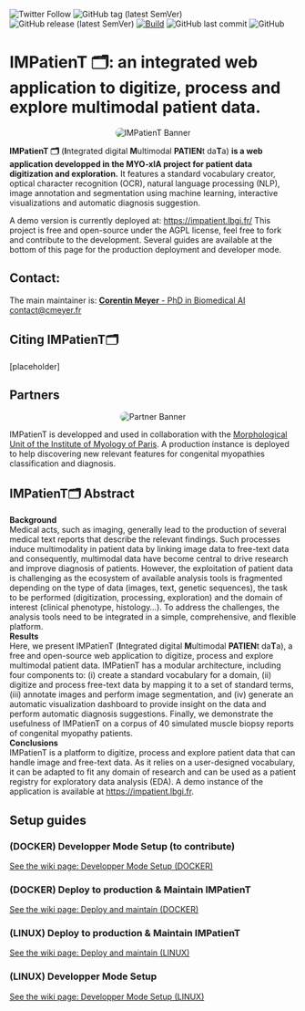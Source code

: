 ![Twitter Follow](https://img.shields.io/twitter/follow/corentinm_py?style=social) ![GitHub tag (latest SemVer)](https://img.shields.io/github/v/tag/lambda-science/impatient) ![GitHub release (latest SemVer)](https://img.shields.io/github/v/release/lambda-science/IMPatienT) [![Build](https://github.com/lambda-science/IMPatienT/actions/workflows/docker-build-push.yml/badge.svg)](https://github.com/lambda-science/IMPatienT/actions/workflows/docker-build-push.yml) ![GitHub last commit](https://img.shields.io/github/last-commit/lambda-science/impatient) ![GitHub](https://img.shields.io/github/license/lambda-science/IMPatienT)

# IMPatienT 🗂️: an integrated web application to digitize, process and explore multimodal patient data.

<p align="center">
  <img src="https://i.imgur.com/iH7UeUs.png" alt="IMPatienT Banner" style="border-radius: 25px;" />
</p>

**IMPatienT 🗂️** (**I**ntegrated digital **M**ultimodal **PATIEN**t da**T**a) **is a web application developped in the MYO-xIA project for patient data digitization and exploration.**
It features a standard vocabulary creator, optical character recognition (OCR), natural language processing (NLP), image annotation and segmentation using machine learning, interactive visualizations and automatic diagnosis suggestion.

A demo version is currently deployed at: https://impatient.lbgi.fr/
This project is free and open-source under the AGPL license, feel free to fork and contribute to the development. Several guides are available at the bottom of this page for the production deployment and developer mode.

## Contact:

The main maintainer is:
[**Corentin Meyer** - PhD in Biomedical AI](https://cmeyer.fr) <contact@cmeyer.fr>

## Citing IMPatienT🗂️

[placeholder]

## Partners

<p align="center">
  <img src="https://i.imgur.com/csEXDnW.png" alt="Partner Banner" style="border-radius: 25px;" />
</p>

IMPatienT is developped and used in collaboration with the [Morphological Unit of the Institute of Myology of Paris](https://www.institut-myologie.org/en/recherche-2/neuromuscular-investigation-center/morphological-unit/). A production instance is deployed to help discovering new relevant features for congenital myopathies classification and diagnosis.

## IMPatienT🗂️ Abstract

**Background**  
Medical acts, such as imaging, generally lead to the production of several medical text reports that describe the relevant findings. Such processes induce multimodality in patient data by linking image data to free-text data and consequently, multimodal data have become central to drive research and improve diagnosis of patients. However, the exploitation of patient data is challenging as the ecosystem of available analysis tools is fragmented depending on the type of data (images, text, genetic sequences), the task to be performed (digitization, processing, exploration) and the domain of interest (clinical phenotype, histology…). To address the challenges, the analysis tools need to be integrated in a simple, comprehensive, and flexible platform.  
**Results**  
Here, we present IMPatienT (**I**ntegrated digital **M**ultimodal **PATIEN**t da**T**a), a free and open-source web application to digitize, process and explore multimodal patient data. IMPatienT has a modular architecture, including four components to: (i) create a standard vocabulary for a domain, (ii) digitize and process free-text data by mapping it to a set of standard terms, (iii) annotate images and perform image segmentation, and (iv) generate an automatic visualization dashboard to provide insight on the data and perform automatic diagnosis suggestions. Finally, we demonstrate the usefulness of IMPatienT on a corpus of 40 simulated muscle biopsy reports of congenital myopathy patients.  
**Conclusions**  
IMPatienT is a platform to digitize, process and explore patient data that can handle image and free-text data. As it relies on a user-designed vocabulary, it can be adapted to fit any domain of research and can be used as a patient registry for exploratory data analysis (EDA). A demo instance of the application is available at https://impatient.lbgi.fr.

## Setup guides

### (DOCKER) Developper Mode Setup (to contribute)

[See the wiki page: Developper Mode Setup (DOCKER)](<https://github.com/lambda-science/IMPatienT/wiki/(DOCKER)-Developper-Mode-Setup-(to-contribute)>)

### (DOCKER) Deploy to production & Maintain IMPatienT

[See the wiki page: Deploy and maintain (DOCKER)](<https://github.com/lambda-science/IMPatienT/wiki/(DOCKER)-Deploy-&-Maintain-IMPatienT>)

### (LINUX) Deploy to production & Maintain IMPatienT

[See the wiki page: Deploy and maintain (LINUX)](<https://github.com/lambda-science/IMPatienT/wiki/(LINUX)-Deploy-&-Maintain-IMPatienT>)

### (LINUX) Developper Mode Setup

[See the wiki page: Developper Mode Setup (LINUX)](<https://github.com/lambda-science/IMPatienT/wiki/(LINUX)-Developper-Mode-Setup>)
